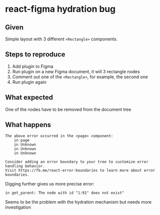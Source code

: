 # react-figma hydration bug

## Given
Simple layout with 3 different `<Rectangle>` components. 

## Steps to reproduce
1. Add plugin to Figma
2. Run plugin on a new Figma document, it will 3 rectangle nodes
3. Comment out one of the `<Rectangle>`, for example, the second one
4. Run plugin again

## What expected
One of the nodes have to be removed from the document tree

## What happens
```
The above error occurred in the <page> component:
    in page
    in Unknown
    in Unknown
    in Unknown

Consider adding an error boundary to your tree to customize error handling behavior.
Visit https://fb.me/react-error-boundaries to learn more about error boundaries.
```

Digging further gives us more precise error:

```
in get_parent: The node with id "1:91" does not exist"
```

Seems to be the problem with the hydration mechanism but needs more investigation